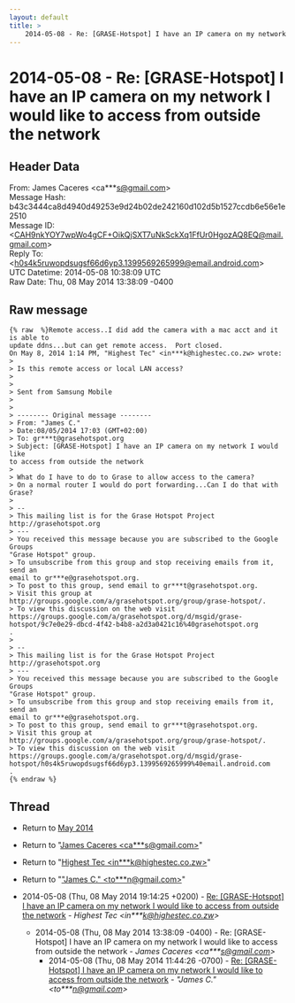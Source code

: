 ```yaml
---
layout: default
title: >
    2014-05-08 - Re: [GRASE-Hotspot] I have an IP camera on my network I would like to access from outside the network
---
```


# 2014-05-08 - Re: [GRASE-Hotspot] I have an IP camera on my network I would like to access from outside the network

## Header Data

From: James Caceres \<ca***s@gmail.com\><br>
Message Hash: b43c3444ca8d4940d49253e9d24b02de242160d102d5b1527ccdb6e56e1e2510<br>
Message ID: \<CAH9nkYOY7wpWo4gCF+OikQjSXT7uNkSckXq1FfUr0HgozAQ8EQ@mail.gmail.com\><br>
Reply To: \<h0s4k5ruwopdsugsf66d6yp3.1399569265999@email.android.com\><br>
UTC Datetime: 2014-05-08 10:38:09 UTC<br>
Raw Date: Thu, 08 May 2014 13:38:09 -0400<br>

## Raw message

```
{% raw  %}Remote access..I did add the camera with a mac acct and it is able to
update ddns...but can get remote access.  Port closed.
On May 8, 2014 1:14 PM, "Highest Tec" <in***k@highestec.co.zw> wrote:
>
> Is this remote access or local LAN access?
>
>
> Sent from Samsung Mobile
>
>
> -------- Original message --------
> From: "James C."
> Date:08/05/2014 17:03 (GMT+02:00)
> To: gr***t@grasehotspot.org
> Subject: [GRASE-Hotspot] I have an IP camera on my network I would like
to access from outside the network
>
> What do I have to do to Grase to allow access to the camera?
> On a normal router I would do port forwarding...Can I do that with Grase?
>
> --
> This mailing list is for the Grase Hotspot Project http://grasehotspot.org
> ---
> You received this message because you are subscribed to the Google Groups
"Grase Hotspot" group.
> To unsubscribe from this group and stop receiving emails from it, send an
email to gr***e@grasehotspot.org.
> To post to this group, send email to gr***t@grasehotspot.org.
> Visit this group at
http://groups.google.com/a/grasehotspot.org/group/grase-hotspot/.
> To view this discussion on the web visit
https://groups.google.com/a/grasehotspot.org/d/msgid/grase-hotspot/9c7e0e29-dbcd-4f42-b4b8-a2d3a0421c16%40grasehotspot.org
.
>
> --
> This mailing list is for the Grase Hotspot Project http://grasehotspot.org
> ---
> You received this message because you are subscribed to the Google Groups
"Grase Hotspot" group.
> To unsubscribe from this group and stop receiving emails from it, send an
email to gr***e@grasehotspot.org.
> To post to this group, send email to gr***t@grasehotspot.org.
> Visit this group at
http://groups.google.com/a/grasehotspot.org/group/grase-hotspot/.
> To view this discussion on the web visit
https://groups.google.com/a/grasehotspot.org/d/msgid/grase-hotspot/h0s4k5ruwopdsugsf66d6yp3.1399569265999%40email.android.com
.
{% endraw %}
```

## Thread

+ Return to [May 2014](/archive/2014/05)

+ Return to "[James Caceres <ca***s<span>@</span>gmail.com>](/authors/ca___s_at_gmail_com)"
+ Return to "[Highest Tec <in***k<span>@</span>highestec.co.zw>](/authors/in___k_at_highestec_co_zw)"
+ Return to "["James C." <to***n<span>@</span>gmail.com>](/authors/to___n_at_gmail_com)"

+ 2014-05-08 (Thu, 08 May 2014 19:14:25 +0200) - [Re: [GRASE-Hotspot] I have an IP camera on my network I would like to access from outside the network](/archive/2014/05/c0b3db1721cffa1d26a03f449968795b58665cd346ec8a779d532f063158360f) - _Highest Tec \<in***k@highestec.co.zw\>_
  + 2014-05-08 (Thu, 08 May 2014 13:38:09 -0400) - Re: [GRASE-Hotspot] I have an IP camera on my network I would like to access from outside the network - _James Caceres \<ca***s@gmail.com\>_
    + 2014-05-08 (Thu, 08 May 2014 11:44:26 -0700) - [Re: [GRASE-Hotspot] I have an IP camera on my network I would like to access from outside the network](/archive/2014/05/6021a7540a902bc357d91be0ae02ccee2b1d6305ab621d2f6ef1fb40265a429e) - _"James C." \<to***n@gmail.com\>_

